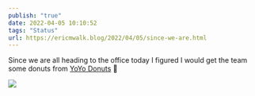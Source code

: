 ```yaml
---
publish: "true"
date: 2022-04-05 10:10:52
tags: "Status"
url: https://ericmwalk.blog/2022/04/05/since-we-are.html
---
```


Since we are all heading to the office today I figured I would get the team some donuts from  [YoYo Donuts](https://maps.apple.com/?q=YoYo%20Donuts%0A5757%20Sanibel%20Dr%0AMinnetonka%20MN%2055343%0AUnited%20States&ll=44.899994,-93.422284) 🍩



![](https://ericmwalk.blog/uploads/2022/8024a33e3d.jpg)